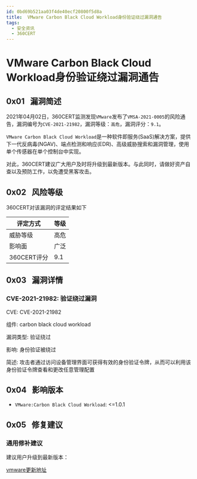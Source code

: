 ```yaml
---
id: 0bd69b521aa03f4de40ecf20800f5d8a
title:  VMware Carbon Black Cloud Workload身份验证绕过漏洞通告
tags: 
  - 安全资讯
  - 360CERT
---
```


#  VMware Carbon Black Cloud Workload身份验证绕过漏洞通告

0x01   漏洞简述
-----------


2021年04月02日，360CERT监测发现`VMware`发布了`VMSA-2021-0005`的风险通告，漏洞编号为`CVE-2021-21982`，漏洞等级：`高危`，漏洞评分：`9.1`。

`VMware Carbon Black Cloud Workload`是一种软件即服务(SaaS)解决方案，提供下一代反病毒(NGAV)、端点检测和响应(EDR)、高级威胁搜索和漏洞管理，使用单个传感器在单个控制台中实现。

对此，360CERT建议广大用户及时将升级到最新版本。与此同时，请做好资产自查以及预防工作，以免遭受黑客攻击。

0x02   风险等级
-----------

360CERT对该漏洞的评定结果如下



| 评定方式 | 等级 |
| --- | --- |
| 威胁等级 | 高危 |
| 影响面 | 广泛 |
| 360CERT评分 | 9.1 |

0x03   漏洞详情
-----------

### CVE-2021-21982: 验证绕过漏洞

CVE: CVE-2021-21982

组件: carbon black cloud workload

漏洞类型: 验证绕过

影响: 身份验证被绕过

简述: 攻击者通过访问设备管理界面可获得有效的身份验证令牌，从而可以利用该身份验证令牌查看和更改任意管理配置

0x04   影响版本
-----------

- `VMware:Carbon Black Cloud Workload`: <=1.0.1

0x05   修复建议
-----------

### 通用修补建议

建议用户升级到最新版本：

[vmware更新地址](https://my.vmware.com/en/web/vmware/downloads/#all_productsl)